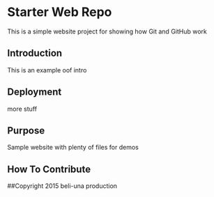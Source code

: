 # Starter Web Repo

This  is a simple website project for showing how Git and GitHub work

## Introduction
This is an example oof intro

## Deployment
more stuff

## Purpose

Sample website with plenty of files for demos

## How To Contribute

##Copyright
2015 beli-una production